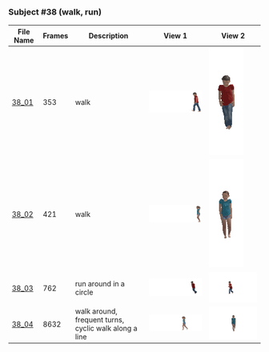 ### Subject #38 (walk, run)
|File Name|Frames|Description|View 1|View 2|
|-|-|-|-|-|
|[38_01](https://github.com/Shriinivas/cmubvh/raw/main/Sequence-035-039/38/Data/38_01.zip)|353|walk|<img src="https://github.com/Shriinivas/cmubvhgifs/blob/main/Sequence-035-039/38/38_01_0.gif"/>|<img src="https://github.com/Shriinivas/cmubvhgifs/blob/main/Sequence-035-039/38/38_01_1.gif"/>|
|[38_02](https://github.com/Shriinivas/cmubvh/raw/main/Sequence-035-039/38/Data/38_02.zip)|421|walk|<img src="https://github.com/Shriinivas/cmubvhgifs/blob/main/Sequence-035-039/38/38_02_0.gif"/>|<img src="https://github.com/Shriinivas/cmubvhgifs/blob/main/Sequence-035-039/38/38_02_1.gif"/>|
|[38_03](https://github.com/Shriinivas/cmubvh/raw/main/Sequence-035-039/38/Data/38_03.zip)|762|run around in a circle|<img src="https://github.com/Shriinivas/cmubvhgifs/blob/main/Sequence-035-039/38/38_03_0.gif"/>|<img src="https://github.com/Shriinivas/cmubvhgifs/blob/main/Sequence-035-039/38/38_03_1.gif"/>|
|[38_04](https://github.com/Shriinivas/cmubvh/raw/main/Sequence-035-039/38/Data/38_04.zip)|8632|walk around, frequent turns, cyclic walk along a line|<img src="https://github.com/Shriinivas/cmubvhgifs/blob/main/Sequence-035-039/38/38_04_0.gif"/>|<img src="https://github.com/Shriinivas/cmubvhgifs/blob/main/Sequence-035-039/38/38_04_1.gif"/>|
